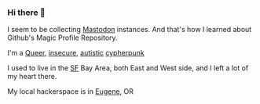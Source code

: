 ### Hi there 👋
I seem to be collecting <a rel="me" href="https://mastodon.social/@cmdrmoto">Mastodon</a> instances. And that's how I learned about Github's Magic Profile Repository.

I'm a <a rel="me" href="https://tech.lgbt/@cmdrmoto">Queer</a>, <a rel="me" href="https://infosec.exchange/@cmdrmoto">insecure</a>, <a rel="me" href="https://neurodifferent.me/@Cmdrmoto">autistic</a> <a rel="me" href="https://cryptodon.chat/@cmdrmoto">cypherpunk</a>

I used to live in the <a rel="me" href="https://sfba.social/@cmdrmoto">SF</a> Bay Area, both East and West side, and I left a lot of my heart there.</a>

My local hackerspace is in <a rel="me" href="https://emeraldsocial.org/@cmdrmoto">Eugene</a>, OR

